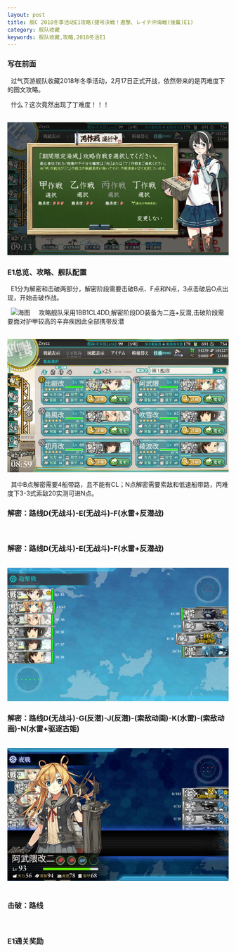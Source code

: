```yaml
---
layout: post
title: 舰C 2018冬季活动E1攻略(捷号決戦！邀撃、レイテ沖海戦(後篇)E1)
category: 舰队收藏
keywords: 舰队收藏,攻略,2018冬活E1
---
```

### 写在前面
 
   过气页游舰队收藏2018年冬季活动，2月17日正式开战，依然带来的是丙难度下的图文攻略。
   
   什么？这次竟然出现了丁难度！！！
   
   ![难度图](https://raw.githubusercontent.com/XSG-Windy/XSG-Windy.github.io/master/_posts/picdata-no%20artical/kancolle-2018winter1001.png)
 
### E1总览、攻略、舰队配置

   E1分为解密和击破两部分，解密阶段需要击破B点、F点和N点，3点击破后O点出现，开始击破作战。
   
   ![海图]()
   
   攻略舰队采用1BB1CL4DD,解密阶段DD装备为二连+反潜,击破阶段需要面对护甲较高的辛弃疾因此全部携带反潜
   
   ![舰队配置](https://raw.githubusercontent.com/XSG-Windy/XSG-Windy.github.io/master/_posts/picdata-no%20artical/kancolle-2018winter1004.png)
   
   其中B点解密需要4船带路，且不能有CL；N点解密需要索敌和低速船带路，丙难度下3-3式索敌20实测可进N点。
   
### 解密：路线D(无战斗)-E(无战斗)-F(水雷+反潜战)
 
### 解密：路线D(无战斗)-E(无战斗)-F(水雷+反潜战)

   ![F配置](https://raw.githubusercontent.com/XSG-Windy/XSG-Windy.github.io/master/_posts/picdata-no%20artical/kancolle-2018winter1002.png)

### 解密：路线D(无战斗)-G(反潜)-J(反潜)-(索敌动画)-K(水雷)-(索敌动画)-N(水雷+驱逐古姬)

   ![N配置](https://raw.githubusercontent.com/XSG-Windy/XSG-Windy.github.io/master/_posts/picdata-no%20artical/kancolle-2018winter1006.png)
 
### 击破：路线 
   
### E1通关奖励


